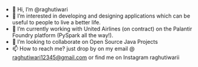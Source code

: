 - 👋 Hi, I’m @raghutiwari
- 👀 I’m interested in developing and designing applications which can be useful to people to live a better life.
- 🌱 I’m currently working with United Airlines (on contract) on the Palantir Foundry platform (PySpark all the way!).
- 💞️ I’m looking to collaborate on Open Source Java Projects
- 📫 How to reach me? just drop by on my email @ raghutiwari12345@gmail.com or find me on Instagram raghutiwarii

<!---
raghutiwari/raghutiwari is a ✨ special ✨ repository because its `README.md` (this file) appears on your GitHub profile.
You can click the Preview link to take a look at your changes.
--->

